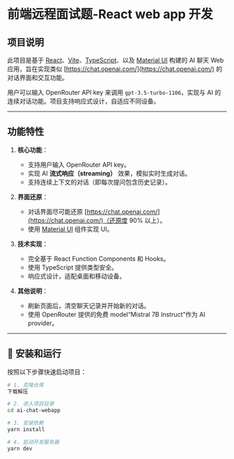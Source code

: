 # 前端远程面试题-React web app 开发

## 项目说明

此项目是基于 [React](https://react.org/)、[Vite](https://vitejs.dev/)、[TypeScript](https://www.typescriptlang.org/)、以及 [Material UI](https://mui.com/) 构建的 AI 聊天 Web 应用，旨在实现类似 [https://chat.openai.com/](https://chat.openai.com/) 的对话界面和交互功能。

用户可以输入 OpenRouter API key 来调用 `gpt-3.5-turbo-1106`，实现与 AI 的连续对话功能。项目支持响应式设计，自适应不同设备。

---

## 功能特性

1. **核心功能**：
   - 支持用户输入 OpenRouter API key。
   - 实现 AI **流式响应（streaming）** 效果，模拟实时生成对话。
   - 支持连续上下文的对话（即每次提问包含历史记录）。

2. **界面还原**：
   - 对话界面尽可能还原 [https://chat.openai.com/](https://chat.openai.com/)（还原度 90% 以上）。
   - 使用 [Material UI](https://mui.com/) 组件实现 UI。

3. **技术实现**：
   - 完全基于 React Function Components 和 Hooks。
   - 使用 TypeScript 提供类型安全。
   - 响应式设计，适配桌面和移动设备。

4. **其他说明**：
   - 刷新页面后，清空聊天记录并开始新的对话。
   - 使用 OpenRouter 提供的免费 model“Mistral 7B Instruct”作为 AI provider。

---

## 🚀 安装和运行

按照以下步骤快速启动项目：

```bash
# 1. 克隆仓库
下载解压

# 2. 进入项目目录
cd ai-chat-webapp

# 3. 安装依赖
yarn install

# 4. 启动开发服务器
yarn dev
